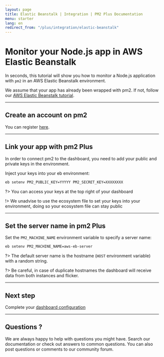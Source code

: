 ```yaml
---
layout: page
title: Elastic Beanstalk | Integration | PM2 Plus Documentation
menu: starter
lang: en
redirect_from: "/plus/integration/elastic-beanstalk"
---
```


# Monitor your Node.js app in AWS Elastic Beanstalk

In seconds, this tutorial will show you how to monitor a Node.js application with `pm2` in an AWS Elastic Beanstalk environment.

We assume that your app has already been wrapped with pm2. If not, follow our [AWS Elastic Beanstalk tutorial]({{site.baseurl}}/process-manager/integration/beanstalk.md).

---

## Create an account on pm2

You can register [here](https://app.keymetrics.io/api/oauth/register).

---

## Link your app with pm2 Plus

In order to connect pm2 to the dashboard, you need to add your public and private keys in the environment.

Inject your keys into your eb environment:
```bash
eb setenv PM2_PUBLIC_KEY=YYYYY PM2_SECRET_KEY=XXXXXXXX
```

?> You can access your keys at the top right of your dashboard

!> We unadvise to use the ecosystem file to set your keys into your environment, doing so your ecosystem file can stay public

---

## Set the server name in pm2 Plus

Set the `PM2_MACHINE_NAME` environment variable to specify a server name:

```bash
eb setenv PM2_MACHINE_NAME=aws-eb-server
```

?> The default server name is the hostname (`HOST` environment variable) with a random string.

?> Be careful, in case of duplicate hostnames the dashboard will receive data from both instances and flicker.

---

## Next step

Complete your [dashboard configuration]({{site.baseurl}}/plus/guide/configuration.md)

---

## Questions ?

We are always happy to help with questions you might have. Search our documentation or check out answers to common questions. You can also post questions or comments to our community forum.